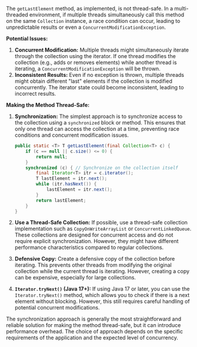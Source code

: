 The `getLastElement` method, as implemented, is not thread-safe. In a multi-threaded environment, if multiple threads simultaneously call this method on the same `Collection` instance, a race condition can occur, leading to unpredictable results or even a `ConcurrentModificationException`.

**Potential Issues:**

1.  **Concurrent Modification:** Multiple threads might simultaneously iterate through the collection using the iterator. If one thread modifies the collection (e.g., adds or removes elements) while another thread is iterating, a `ConcurrentModificationException` will be thrown.
2.  **Inconsistent Results:** Even if no exception is thrown, multiple threads might obtain different "last" elements if the collection is modified concurrently. The iterator state could become inconsistent, leading to incorrect results.

**Making the Method Thread-Safe:**

1.  **Synchronization:** The simplest approach is to synchronize access to the collection using a `synchronized` block or method. This ensures that only one thread can access the collection at a time, preventing race conditions and concurrent modification issues.

    ```java
    public static <T> T getLastElement(final Collection<T> c) {
        if (c == null || c.size() <= 0) {
            return null;
        }
        synchronized (c) { // Synchronize on the collection itself
            final Iterator<T> itr = c.iterator();
            T lastElement = itr.next();
            while (itr.hasNext()) {
                lastElement = itr.next();
            }
            return lastElement;
        }
    }
    ```

2.  **Use a Thread-Safe Collection:** If possible, use a thread-safe collection implementation such as `CopyOnWriteArrayList` or `ConcurrentLinkedQueue`. These collections are designed for concurrent access and do not require explicit synchronization. However, they might have different performance characteristics compared to regular collections.

3.  **Defensive Copy:** Create a defensive copy of the collection before iterating. This prevents other threads from modifying the original collection while the current thread is iterating. However, creating a copy can be expensive, especially for large collections.

4.  **`Iterator.tryNext()` (Java 17+):** If using Java 17 or later, you can use the `Iterator.tryNext()` method, which allows you to check if there is a next element without blocking.  However, this still requires careful handling of potential concurrent modifications.

The synchronization approach is generally the most straightforward and reliable solution for making the method thread-safe, but it can introduce performance overhead. The choice of approach depends on the specific requirements of the application and the expected level of concurrency.